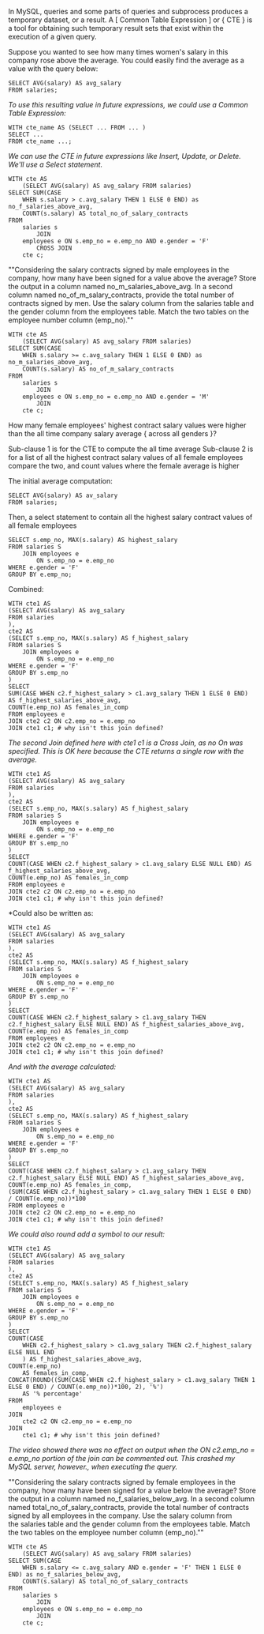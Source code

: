 In MySQL, queries and some parts of queries and subprocess produces a temporary dataset, or a result.
	A [ Common Table Expression ] or { CTE } is a tool for obtaining such temporary result sets that exist within the execution of a given query.

Suppose you wanted to see how many times women's salary in this company rose above the average. You could easily find the average as a value with the query below:
```mysql
SELECT AVG(salary) AS avg_salary
FROM salaries;
```
*To use this resulting value in future expressions, we could use a Common Table Expression:*
```mysql
WITH cte_name AS (SELECT ... FROM ... )
SELECT ...
FROM cte_name ...;
```
*We can use the CTE in future expressions like Insert, Update, or Delete. We'll use a Select statement.*
```mysql
WITH cte AS 
	(SELECT AVG(salary) AS avg_salary FROM salaries)
SELECT SUM(CASE 
	WHEN s.salary > c.avg_salary THEN 1 ELSE 0 END) as no_f_salaries_above_avg,
	COUNT(s.salary) AS total_no_of_salary_contracts
FROM
	salaries s
		JOIN
	employees e ON s.emp_no = e.emp_no AND e.gender = 'F'
		CROSS JOIN
	cte c;
```

""Considering the salary contracts signed by male employees in the company, how many have been signed for a value above the average? Store the output in a column named no_m_salaries_above_avg. In a second column named no_of_m_salary_contracts, provide the total number of contracts signed by men. Use the salary column from the salaries table and the gender column from the employees table. Match the two tables on the employee number column (emp_no).""
```mysql
WITH cte AS 
	(SELECT AVG(salary) AS avg_salary FROM salaries)
SELECT SUM(CASE 
	WHEN s.salary >= c.avg_salary THEN 1 ELSE 0 END) as no_m_salaries_above_avg,
	COUNT(s.salary) AS no_of_m_salary_contracts
FROM
	salaries s
		JOIN
	employees e ON s.emp_no = e.emp_no AND e.gender = 'M'
		JOIN
	cte c;
```


How many female employees' highest contract salary values were higher than the all time company salary average { across all genders }?

Sub-clause 1 is for the CTE to compute the all time average
Sub-clause 2 is for a list of all the highest contract salary values of all female employees
	compare the two, and count values where the female average is higher

The initial average computation:
```mysql
SELECT AVG(salary) AS av_salary
FROM salaries;
```

Then, a select statement to contain all the highest salary contract values of all female employees
```mysql
SELECT s.emp_no, MAX(s.salary) AS highest_salary
FROM salaries S
	JOIN employees e
		ON s.emp_no = e.emp_no
WHERE e.gender = 'F'
GROUP BY e.emp_no;
```

Combined:
```mysql
WITH cte1 AS
(SELECT AVG(salary) AS avg_salary
FROM salaries
),
cte2 AS 
(SELECT s.emp_no, MAX(s.salary) AS f_highest_salary
FROM salaries S
	JOIN employees e
		ON s.emp_no = e.emp_no
WHERE e.gender = 'F'
GROUP BY s.emp_no
)
SELECT 
SUM(CASE WHEN c2.f_highest_salary > c1.avg_salary THEN 1 ELSE 0 END) AS f_highest_salaries_above_avg,
COUNT(e.emp_no) AS females_in_comp
FROM employees e
JOIN cte2 c2 ON c2.emp_no = e.emp_no
JOIN cte1 c1; # why isn't this join defined?
```
*The second Join defined here with cte1 c1 is a Cross Join, as no On was specified. This is OK here because the CTE returns a single row with the average.*
```mysql
WITH cte1 AS
(SELECT AVG(salary) AS avg_salary
FROM salaries
),
cte2 AS 
(SELECT s.emp_no, MAX(s.salary) AS f_highest_salary
FROM salaries S
	JOIN employees e
		ON s.emp_no = e.emp_no
WHERE e.gender = 'F'
GROUP BY s.emp_no
)
SELECT 
COUNT(CASE WHEN c2.f_highest_salary > c1.avg_salary ELSE NULL END) AS f_highest_salaries_above_avg,
COUNT(e.emp_no) AS females_in_comp
FROM employees e
JOIN cte2 c2 ON c2.emp_no = e.emp_no
JOIN cte1 c1; # why isn't this join defined?
```
*Could also be written as:
```mysql
WITH cte1 AS
(SELECT AVG(salary) AS avg_salary
FROM salaries
),
cte2 AS 
(SELECT s.emp_no, MAX(s.salary) AS f_highest_salary
FROM salaries S
	JOIN employees e
		ON s.emp_no = e.emp_no
WHERE e.gender = 'F'
GROUP BY s.emp_no
)
SELECT 
COUNT(CASE WHEN c2.f_highest_salary > c1.avg_salary THEN c2.f_highest_salary ELSE NULL END) AS f_highest_salaries_above_avg,
COUNT(e.emp_no) AS females_in_comp
FROM employees e
JOIN cte2 c2 ON c2.emp_no = e.emp_no
JOIN cte1 c1; # why isn't this join defined?
```
*And with the average calculated:*
```mysql
WITH cte1 AS
(SELECT AVG(salary) AS avg_salary
FROM salaries
),
cte2 AS 
(SELECT s.emp_no, MAX(s.salary) AS f_highest_salary
FROM salaries S
	JOIN employees e
		ON s.emp_no = e.emp_no
WHERE e.gender = 'F'
GROUP BY s.emp_no
)
SELECT 
COUNT(CASE WHEN c2.f_highest_salary > c1.avg_salary THEN c2.f_highest_salary ELSE NULL END) AS f_highest_salaries_above_avg,
COUNT(e.emp_no) AS females_in_comp,
(SUM(CASE WHEN c2.f_highest_salary > c1.avg_salary THEN 1 ELSE 0 END) / COUNT(e.emp_no))*100
FROM employees e
JOIN cte2 c2 ON c2.emp_no = e.emp_no
JOIN cte1 c1; # why isn't this join defined?
```
*We could also round add a symbol to our result:*
```mysql
WITH cte1 AS
(SELECT AVG(salary) AS avg_salary
FROM salaries
),
cte2 AS 
(SELECT s.emp_no, MAX(s.salary) AS f_highest_salary
FROM salaries S
	JOIN employees e
		ON s.emp_no = e.emp_no
WHERE e.gender = 'F'
GROUP BY s.emp_no
)
SELECT 
COUNT(CASE 
	WHEN c2.f_highest_salary > c1.avg_salary THEN c2.f_highest_salary ELSE NULL END
	) AS f_highest_salaries_above_avg,
COUNT(e.emp_no) 
	AS females_in_comp,
CONCAT(ROUND((SUM(CASE WHEN c2.f_highest_salary > c1.avg_salary THEN 1 ELSE 0 END) / COUNT(e.emp_no))*100, 2), '%') 
	AS '% percentage'
FROM 
	employees e
JOIN 
	cte2 c2 ON c2.emp_no = e.emp_no
JOIN 
	cte1 c1; # why isn't this join defined?
```
*The video showed there was no effect on output when the ON c2.emp_no = e.emp_no portion of the join can be commented out. This crashed my MySQL server, however., when executing the query.*

""Considering the salary contracts signed by female employees in the company, how many have been signed for a value below the average? Store the output in a column named no_f_salaries_below_avg. In a second column named total_no_of_salary_contracts, provide the total number of contracts signed by all employees in the company. Use the salary column from the salaries table and the gender column from the employees table. Match the two tables on the employee number column (emp_no).""
```mysql
WITH cte AS 
	(SELECT AVG(salary) AS avg_salary FROM salaries)
SELECT SUM(CASE 
	WHEN s.salary <= c.avg_salary AND e.gender = 'F' THEN 1 ELSE 0 END) as no_f_salaries_below_avg,
	COUNT(s.salary) AS total_no_of_salary_contracts
FROM
	salaries s
		JOIN
	employees e ON s.emp_no = e.emp_no
		JOIN
	cte c;
```